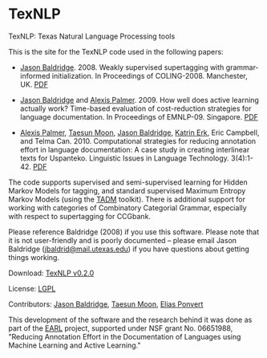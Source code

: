 [Jason Baldridge]: http://www.jasonbaldridge.com
[Alexis Palmer]: http://www.coli.uni-saarland.de/~apalmer
[Taesun Moon]: http://www.umiacs.umd.edu/~tsmoon
[Katrin Erk]: http://www.katrinerk.com
[Elias Ponvert]: http://elias.ponvert.net

# TexNLP

TexNLP: Texas Natural Language Processing tools

This is the site for the TexNLP code used in the following papers:

-  [Jason Baldridge]. 2008. Weakly supervised supertagging with grammar-informed initialization. In Proceedings of COLING-2008. Manchester, UK. [PDF](http://aclweb.org/anthology-new/C/C08/C08-1008.pdf)

-  [Jason Baldridge] and [Alexis Palmer]. 2009. How well does active learning actually work? Time-based evaluation of cost-reduction strategies for language documentation. In Proceedings of EMNLP-09. Singapore. [PDF](http://aclweb.org/anthology-new/D/D09/D09-1031.pdf)

-  [Alexis Palmer], [Taesun Moon], [Jason Baldridge], [Katrin Erk], Eric Campbell, and Telma Can. 2010. Computational strategies for reducing annotation effort in language documentation: A case study in creating interlinear texts for Uspanteko. Linguistic Issues in Language Technology. 3(4):1-42. [PDF](http://elanguage.net/journals/index.php/lilt/article/view/663/524)

The code supports supervised and semi-supervised learning for Hidden Markov Models for tagging, and standard supervised Maximum Entropy Markov Models (using the [TADM](http://tadm.sf.net/) toolkit). There is additional support for working with categories of Combinatory Categorial Grammar, especially with respect to supertagging for CCGbank.

Please reference Baldridge (2008) if you use this software. Please note that it is not user-friendly and is poorly documented – please email Jason Baldridge (jbaldrid@mail.utexas.edu) if you have questions about getting things working.

Download: [TexNLP v0.2.0](http://comp.ling.utexas.edu/earl/texnlp-0.2.0-src.tgz)

License: [LGPL](http://www.gnu.org/licenses/lgpl.html)

Contributors: [Jason Baldridge], [Taesun Moon], [Elias Ponvert]

This development of the software and the research behind it was done as part of the [EARL](http://comp.ling.utexas.edu/earl/) project, supported under NSF grant No. 06651988, "Reducing Annotation Effort in the Documentation of Languages using Machine Learning and Active Learning."

